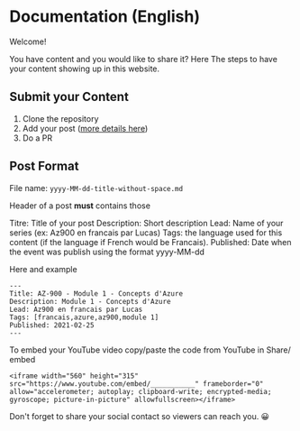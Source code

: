 # Documentation (English)

Welcome!

You have content and you would like to share it? Here The steps to have your content showing up in this website.

## Submit your Content

1. Clone the repository
2. Add your post ([more details here](#Post-Format))
3. Do a PR

## Post Format

File name: `yyyy-MM-dd-title-without-space.md`

Header of a post **must** contains those

Titre: Title of your post
Description: Short description
Lead: Name of your series (ex: Az900 en francais par Lucas)
Tags: the language used for this content (if the language if French would be Francais). 
Published: Date when the event was publish using the format yyyy-MM-dd

Here and example 
```
---
Title: AZ-900 - Module 1 - Concepts d'Azure
Description: Module 1 - Concepts d'Azure
Lead: Az900 en francais par Lucas
Tags: [francais,azure,az900,module 1]
Published: 2021-02-25
---
```

To embed your YouTube video copy/paste the code from YouTube in Share/ embed

```
<iframe width="560" height="315" src="https://www.youtube.com/embed/___________" frameborder="0" allow="accelerometer; autoplay; clipboard-write; encrypted-media; gyroscope; picture-in-picture" allowfullscreen></iframe>
```

Don't forget to share your social contact so viewers can reach you. 😀